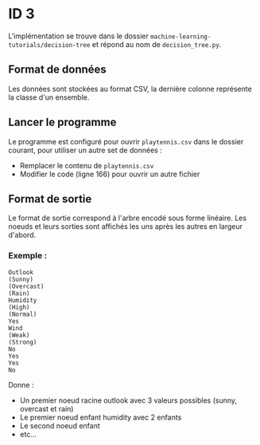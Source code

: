 # ID 3

L'implémentation se trouve dans le dossier `machine-learning-tutorials/decision-tree` et répond au nom de `decision_tree.py`.

## Format de données

Les données sont stockées au format CSV, la dernière colonne représente la classe d'un ensemble.

## Lancer le programme
Le programme est configuré pour ouvrir `playtennis.csv` dans le dossier courant, pour utiliser un autre set de données :
- Remplacer le contenu de `playtennis.csv`
- Modifier le code (ligne 166) pour ouvrir un autre fichier

## Format de sortie
Le format de sortie correspond à l'arbre encodé sous forme linéaire. Les noeuds et leurs sorties sont affichés les uns après les autres en largeur d'abord.

### Exemple :

```
Outlook
(Sunny)
(Overcast)
(Rain)
Humidity
(High)
(Normal)
Yes
Wind
(Weak)
(Strong)
No
Yes
Yes
No
```

Donne :
- Un premier noeud racine outlook avec 3 valeurs possibles (sunny, overcast et rain)
- Le premier noeud enfant humidity avec 2 enfants
- Le second noeud enfant
- etc...